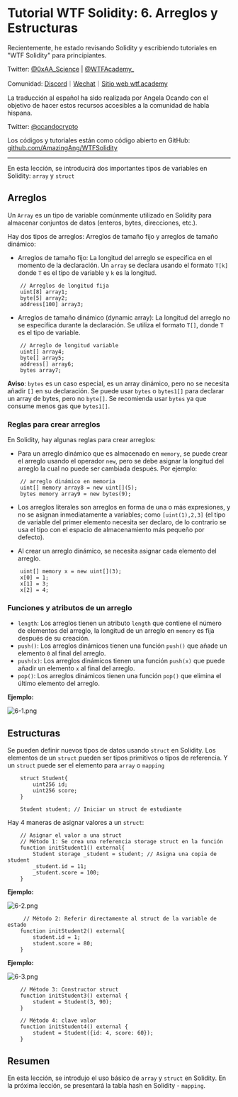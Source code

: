 # Tutorial WTF Solidity: 6. Arreglos y Estructuras

Recientemente, he estado revisando Solidity y escribiendo tutoriales en "WTF Solidity" para principiantes.

Twitter: [@0xAA_Science](https://twitter.com/0xAA_Science) | [@WTFAcademy_](https://twitter.com/WTFAcademy_)

Comunidad: [Discord](https://discord.gg/5akcruXrsk)｜[Wechat](https://docs.google.com/forms/d/e/1FAIpQLSe4KGT8Sh6sJ7hedQRuIYirOoZK_85miz3dw7vA1-YjodgJ-A/viewform?usp=sf_link)｜[Sitio web wtf.academy](https://wtf.academy)

La traducción al español ha sido realizada por Angela Ocando con el objetivo de hacer estos recursos accesibles a la comunidad de habla hispana.

Twitter: [@ocandocrypto](https://twitter.com/ocandocrypto)

Los códigos y tutoriales están como código abierto en GitHub: [github.com/AmazingAng/WTFSolidity](https://github.com/AmazingAng/WTFSolidity)


-----

En esta lección, se introducirá dos importantes tipos de variables en Solidity: `array` y `struct`

## Arreglos

Un `Array` es un tipo de variable comúnmente utilizado en Solidity para almacenar conjuntos de datos (enteros, bytes, direcciones, etc.).

Hay dos tipos de arreglos: Arreglos de tamaño fijo y arreglos de tamaño dinámico:

- Arreglos de tamaño fijo: La longitud del arreglo se especifica en el momento de la declaración. Un `array` se declara usando el formato `T[k]` donde `T` es el tipo de variable y `k` es la longitud.

```solidity
    // Arreglos de longitud fija
    uint[8] array1;
    byte[5] array2;
    address[100] array3;
```

- Arreglos de tamaño dinámico (dynamic array): La longitud del arreglo no se especifica durante la declaración. Se utiliza el formato `T[]`, donde `T` es el tipo de variable.

```solidity
    // Arreglo de longitud variable
    uint[] array4;
    byte[] array5;
    address[] array6;
    bytes array7;
```

**Aviso**: `bytes` es un caso especial, es un array dinámico, pero no se necesita añadir `[]` en su declaración. Se puede usar `bytes` o `bytes1[]` para declarar un array de bytes, pero no `byte[]`. Se recomienda usar `bytes` ya que consume menos gas que `bytes1[]`.

### Reglas para crear arreglos 

En Solidity, hay algunas reglas para crear arreglos:

- Para un arreglo dinámico que es almacenado en `memory`, se puede crear el arreglo usando el operador `new`, pero se debe asignar la longitud del arreglo la cual no puede ser cambiada después. Por ejemplo:

```solidity
    // arreglo dinámico en memoria
    uint[] memory array8 = new uint[](5);
    bytes memory array9 = new bytes(9);
```

- Los arreglos literales son arreglos en forma de una o más expresiones, y no se asignan inmediatamente a variables; como `[uint(1),2,3]` (el tipo de variable del primer elemento necesita ser declaro, de lo contrario se usa el tipo con el espacio de almacenamiento más pequeño por defecto).

- Al crear un arreglo dinámico, se necesita asignar cada elemento del arreglo.

```solidity
    uint[] memory x = new uint[](3);
    x[0] = 1;
    x[1] = 3;
    x[2] = 4;
```

### Funciones y atributos de un arreglo

- `length`: Los arreglos tienen un atributo `length` que contiene el número de elementos del arreglo, la longitud de un arreglo en `memory` es fija después de su creación.
- `push()`: Los arreglos dinámicos tienen una función `push()` que añade un elemento `0` al final del arreglo.
- `push(x)`: Los arreglos dinámicos tienen una función `push(x)` que puede añadir un elemento `x` al final del arreglo.
- `pop()`: Los arreglos dinámicos tienen una función `pop()` que elimina el último elemento del arreglo.

**Ejemplo:**

![6-1.png](./img/6-1.png)

## Estructuras

Se pueden definir nuevos tipos de datos usando `struct` en Solidity. Los elementos de un `struct` pueden ser tipos primitivos o tipos de referencia. Y un `struct` puede ser el elemento para `array` o `mapping`

```solidity
    struct Student{
        uint256 id;
        uint256 score; 
    }

    Student student; // Iniciar un struct de estudiante
```

Hay 4 maneras de asignar valores a un `struct`:

```solidity
    // Asignar el valor a una struct
    // Método 1: Se crea una referencia storage struct en la función
    function initStudent1() external{
        Student storage _student = student; // Asigna una copia de student
        _student.id = 11;
        _student.score = 100;
    }
```

**Ejemplo:**

![6-2.png](./img/6-2.png)

```solidity
     // Método 2: Referir directamente al struct de la variable de estado
    function initStudent2() external{
        student.id = 1;
        student.score = 80;
    }
```

**Ejemplo:**

![6-3.png](./img/6-3.png)

```solidity
    // Método 3: Constructor struct
    function initStudent3() external {
        student = Student(3, 90);
    }
    
    // Método 4: clave valor
    function initStudent4() external {
        student = Student({id: 4, score: 60});
    }
```


## Resumen

En esta lección, se introdujo el uso básico de `array` y `struct` en Solidity. En la próxima lección, se presentará la tabla hash en Solidity - `mapping`.

